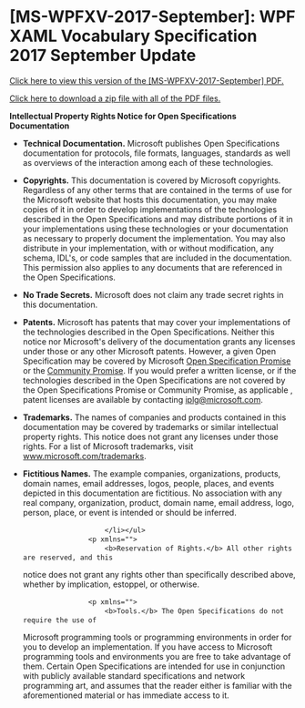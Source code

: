<html dir="LTR" xmlns:mshelp="http://msdn.microsoft.com/mshelp" xmlns:ddue="http://ddue.schemas.microsoft.com/authoring/2003/5" xmlns:xlink="http://www.w3.org/1999/xlink" xmlns:tool="http://www.microsoft.com/tooltip">

<body>
 <input type="hidden" id="userDataCache" class="userDataStyle">
 <input type="hidden" id="hiddenScrollOffset">
 <img id="dropDownImage" style="display:none; height:0; width:0;" src="../local/drpdown.gif">
 <img id="dropDownHoverImage" style="display:none; height:0; width:0;" src="../local/drpdown_orange.gif">
 <img id="collapseImage" style="display:none; height:0; width:0;" src="../local/collapse.gif">
 <img id="expandImage" style="display:none; height:0; width:0;" src="../local/exp.gif">
 <img id="collapseAllImage" style="display:none; height:0; width:0;" src="../local/collall.gif">
 <img id="expandAllImage" style="display:none; height:0; width:0;" src="../local/expall.gif">
 <img id="copyImage" style="display:none; height:0; width:0;" src="../local/copycode.gif">
 <img id="copyHoverImage" style="display:none; height:0; width:0;" src="../local/copycodeHighlight.gif">
 <div id="header"><h1 class="heading">[MS-WPFXV-2017-September]: WPF XAML Vocabulary Specification 2017 September Update</h1></div>

 <div id="mainSection">
 <div id="mainBody">
 <div id="allHistory" class="saveHistory" onsave="saveAll()" onload="loadAll()"></div>
 <p xmlns:wsd="http://wsdev.schemas.microsoft.com/authoring/2008/2" xmlns:msxsl="urn:schemas-microsoft-com:xslt" xmlns:script="urn:script" xmlns:build="urn:build">
 </p>
 <div id="sectionSection0" class="section" name="collapseableSection">
 <p xmlns="">
 <a href="http://download.microsoft.com/download/0/A/6/0A6F7755-9AF5-448B-907D-13985ACCF53E/[MS-WPFXV-2017-September].pdf" alt="" target="_blank"><linktext xmlns="http://ddue.schemas.microsoft.com/authoring/2003/5">Click here to view this version of the [MS-WPFXV-2017-September] PDF.</linktext></a>
 </p>
 <p xmlns="">
 <a href="http://download.microsoft.com/download/0/A/6/0A6F7755-9AF5-448B-907D-13985ACCF53E/MicrosoftComputerLanguages.zip" alt="" target="_blank"><linktext xmlns="http://ddue.schemas.microsoft.com/authoring/2003/5">Click here to download a zip file with all of the PDF files.</linktext></a>
 </p>
 <content xmlns="http://ddue.schemas.microsoft.com/authoring/2003/5" xmlns:wsd="http://wsdev.schemas.microsoft.com/authoring/2008/2" xmlns:msxsl="urn:schemas-microsoft-com:xslt" xmlns:script="urn:script" xmlns:build="urn:build">
 </content>
 </div>
 <div id="sectionSection1" class="section" name="collapseableSection">
 <content xmlns="http://ddue.schemas.microsoft.com/authoring/2003/5" xmlns:wsd="http://wsdev.schemas.microsoft.com/authoring/2008/2" xmlns:msxsl="urn:schemas-microsoft-com:xslt" xmlns:script="urn:script" xmlns:build="urn:build">
<p xmlns="">
<b>Intellectual Property Rights Notice for Open Specifications Documentation</b>

</p>
 <ul xmlns="">
 <li class="unordered">
 <p><b>Technical Documentation.</b> Microsoft publishes Open
Specifications documentation for protocols, file formats, languages,
standards as well as overviews of the interaction among each of these
technologies. </p>

 </li>
 <li class="unordered">
 <p><b>Copyrights.</b> This documentation is covered by Microsoft
copyrights. Regardless of any other terms that are contained in the terms of
use for the Microsoft website that hosts this documentation, you may make
copies of it in order to develop implementations of the technologies
described in the Open Specifications and may distribute portions of it in
your implementations using these technologies or your documentation as
necessary to properly document the implementation. You may also distribute in
your implementation, with or without modification, any schema, IDL's, or code
samples that are included in the documentation. This permission also applies
to any documents that are referenced in the Open Specifications. </p>

 </li>
 <li class="unordered">
 <p><b>No Trade Secrets.</b> Microsoft does not claim any trade secret
rights in this documentation.</p>

 </li>
 <li class="unordered">
							<p>
								<b>Patents.</b> Microsoft has patents that may cover your
implementations of the technologies described in the Open Specifications.
Neither this notice nor Microsoft's delivery of the documentation grants any
licenses under those or any other Microsoft patents. However, a given Open
Specification may be covered by Microsoft <a href="http://go.microsoft.com/
fwlink/?LinkId=214445" alt="" target="_blank"><linktext xmlns="http://ddue.
schemas.microsoft.com/authoring/2003/5">Open Specification Promise</linktext></a> or the <a href="http://go.microsoft.com/fwlink/?LinkId=214448" alt="" target="_blank"><linktext xmlns="http://ddue.schemas.microsoft.com/authoring/
2003/5">Community Promise</linktext></a>. If you would prefer a written
license, or if the technologies described in the Open Specifications are not
covered by the Open Specifications Promise or Community Promise, as applicable
, patent licenses are available by contacting <a href="mailto:iplg@microsoft.
com" alt="" target="_blank"><linktext xmlns="http://ddue.schemas.microsoft.com
/authoring/2003/5">iplg@microsoft.com</linktext></a>.</p>

 </li>
 <li class="unordered">
							<p>
								<b>Trademarks.</b> The names of companies and products contained in
this documentation may be covered by trademarks or similar intellectual
property rights. This notice does not grant any licenses under those rights.
For a list of Microsoft trademarks, visit <a href="http://www.microsoft.com/
trademarks" alt="" target="_blank"><linktext xmlns="http://ddue.schemas.
microsoft.com/authoring/2003/5">www.microsoft.com/trademarks</linktext></a>.

 </li>
 <li class="unordered">
							<p>
								<b>Fictitious Names.</b> The example companies, organizations,
products, domain names, email addresses, logos, people, places, and events
depicted in this documentation are fictitious. No association with any real
company, organization, product, domain name, email address, logo, person,
place, or event is intended or should be inferred.</p>

						</li></ul>
					<p xmlns="">
						<b>Reservation of Rights.</b> All other rights are reserved, and this
notice does not grant any rights other than specifically described above,
whether by implication, estoppel, or otherwise.</p>

					<p xmlns="">
						<b>Tools.</b> The Open Specifications do not require the use of
Microsoft programming tools or programming environments in order for you to
develop an implementation. If you have access to Microsoft programming tools
and environments you are free to take advantage of them. Certain Open
Specifications are intended for use in conjunction with publicly available
standard specifications and network programming art, and assumes that the
reader either is familiar with the aforementioned material or has immediate
access to it.</p>

 </content>
 </div>
 <!--[if gte IE 5]>
 <tool:tip element="languageFilterToolTip" avoidmouse="false"/>
 <![endif]-->
 </div>
 <a name="feedback"></a><span></span>
 </div>
</body></html>
